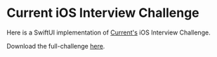 # Current iOS Interview Challenge

Here is a SwiftUI implementation of [Current's](https://current.com) iOS Interview Challenge.

Download the full-challenge [here](https://abarba.me.s3.amazonaws.com/static/current/Readme.pdf).
